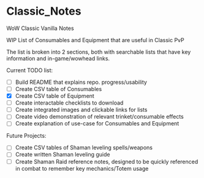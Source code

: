 # Classic_Notes
WoW Classic Vanilla Notes 

WIP List of Consumables and Equipment that are useful in Classic PvP

The list is broken into 2 sections, both with searchable lists that have key information and in-game/wowhead links.

Current TODO list:
- [ ] Build README that explains repo. progress/usability
- [ ] Create CSV table of Consumables
- [X] Create CSV table of Equipment
- [ ] Create interactable checklists to download
- [ ] Create integrated images and clickable links for lists
- [ ] Create video demonstration of relevant trinket/consumable effects
- [ ] Create explanation of use-case for Consumables and Equipment

Future Projects:
- [ ] Create CSV tables of Shaman leveling spells/weapons
- [ ] Create written Shaman leveling guide
- [ ] Create Shaman Raid reference notes, designed to be quickly referenced in combat to remember key mechanics/Totem usage
